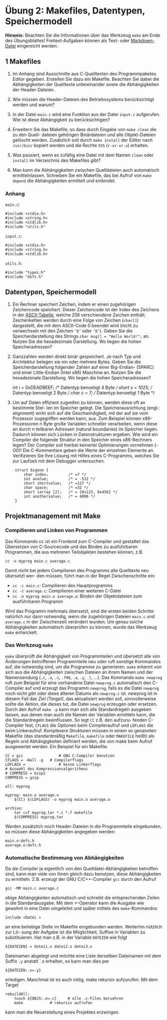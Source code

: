 # Übung 2: Makefiles, Datentypen, Speichermodell

**Hinweis:** Beachten Sie die Informationen über das Werkzeug `make` am Ende des Übungsblattes! Freitext-Aufgaben können als Text- oder [Markdown-Datei](http://markdown.de) eingereicht werden.

## 1 Makefiles

1. Im Anhang sind Ausschnitte aus C-Quelltexten des Programmpaketes *Editor* gegeben. Erstellen Sie dazu ein Makefile. Beachten Sie dabei die Abhängigkeiten der Quelltexte untereinander sowie die Abhängigkeiten der Header-Dateien.

2. Wie müssen die Header-Dateien des Betriebssystems berücksichtigt werden und warum?

3. In der Datei `main.c` wird eine Funktion aus der Datei `input.c` aufgerufen. Wie ist diese Abhängigkeit zu berücksichtigen?

4. Erweitern Sie das Makefile, so dass durch Eingabe von `make clean` die zu den Quell- dateien gehörigen Binärdateien und alle Objekt-Dateien gelöscht werden. Zusätzlich soll durch `make install` der Editor nach `/usr/bin/` kopiert werden und die Rechte `555` (`r-xr-xr-x`) erhalten.

5. Was passiert, wenn es zufällig eine Datei mit dem Namen `clean` oder `install` im Verzeichnis des Makefiles gibt?

6. Man kann die Abhängigkeiten zwischen Quelldateien auch automatisch ermittelnlassen. Schreiben Sie ein Makefile, das bei Aufruf von `make depend` die Abhängigkeiten ermittelt und einbindet.

### Anhang

`main.c`:

	#include <stdio.h>
	#include <string.h>
	#include <stdlib.h>
	#include "utils.h"

`input.c`:

	#include <stdio.h>
	#include <string.h>
	#include <stdlib.h>
	
`utils.h`:

	#include "types.h"
	#include "defs.h"
	
## Datentypen, Speichermodell

1. Ein Rechner speichert Zeichen, indem er einen zugehörigen Zeichencode speichert. Dieser Zeichencode ist der Index des Zeichens in der [ASCII-Tabelle]( http://en.wikipedia.org/wiki/ASCII), welche 256 verschiendene Zeichen enthält. Zeichenketten werden durch eine Folge von Zeichen (`char[]`) dargestellt, die mit dem ASCII-Code 0 beendet wird (nicht zu verwechseln mit den Zeichen `’0’` oder `’O’`). Geben Sie die Speicherdarstellung des Strings `char msg[] = "Hello World!";` an. Nutzen Sie die hexadezimale Darstellung. Wo liegen die hohen Speicheradressen?

2. Ganzzahlen werden direkt binär gespeichert. Je nach Typ und Architektur belegen sie ein oder mehrere Bytes. Geben Sie die Speicherdarstellung folgender Zahlen auf einer Big-Endian- (SPARC) und einer Little-Endian (Intel x86) Maschine an. Nutzen Sie die hexadezimale Darstellung. Wo liegen die hohen Speicheradressen?

	int i = 0xDEADBEEF;	/* Datentyp benoetigt 4 Byte */
	short s = 1025;		/* Datentyp benoetigt 2 Byte */
	char c = 7; 		/* Datentyp benoetigt 1 Byte */
	
3. Um auf Daten effizient zugreifen zu können, werden diese oft an bestimmte Stel- len im Speicher gelegt. Die Speicherausrichtung (engl.: alignment) wirkt sich auf die Geschwindigkeit, mit der auf sie vom Prozessor zugegriffen werden kann, aus. Zum Beispiel können x86-Prozessoren n Byte große Variablen schneller verarbeiten, wenn diese an durch n teilbaren Adressen (natural boundaries) im Speicher liegen. Dadurch können sich Lücken in Datenstrukturen ergeben.Wie wird ein Compiler die folgende Struktur in den Speicher eines x86-Rechners legen? Der Compiler soll hierbei keinerlei Optimierungen vornehmen (-O0)! Die C-Kommentare geben die Werte der einzelnen Elemente an. Verifizieren Sie Ihre Lösung mit Hilfes eines C-Programms, welches Sie zur Laufzeit mit dem Debugger untersuchen.

		struct bigone {
			char index;			/* =7 */
			int avalue;			/* = -512 */
			short shortvalue;	/* =127 */
			char space;			/* =32 */
			short sarray [2];	/* = {0x123, 0x456} */
			int anothervalue;	/* = 4096 */
		}
	
## Projektmanagement mit Make

### Compilieren und Linken von Programmen

Das Kommando cc ist ein Frontend zum C-Compiler und gestattet das Übersetzen von C-Sourcecode und das Binden zu ausführbaren Programmen, die aus mehreren Teilobjekten bestehen können, z.B.

	cc -o myprog main.c average.c
	
Damit nicht bei jedem Compilieren des Programms alle Quelltexte neu übersetzt wer- den müssen, führt man in der Regel Zwischenschritte ein:

* `cc -c main.c`: Compilieren des Hauptprogramms
* `cc -c average.c`: Compilieren einer weiteren C-Datei
* `cc -o myprog main.o average.o`: Binden der Objektdateien zum ausführbaren Programm

Wird das Programm mehrmals übersetzt, sind die ersten beiden Schritte natürlich nur dann notwendig, wenn die zugehörigen Dateien `main.c` und `average.c` in der Zwischenzeit verändert wurden. Um genau solche Abhängigkeiten automatisch überprüfen zu können, wurde das Werkzeug `make` entwickelt.

### Das Werkzeug `make`

`make` überprüft die Abhängigkeit von Programmteilen und übersetzt alle von Änderungen betroffenen Programmteile neu oder ruft sonstige Kommandos auf, die notwendig sind, um die Programme zu generieren. `make` erkennt von sich aus die Abhängigkeiten zwischen Dateien an ihrem Namen und der Namensendung (`.c`, `.o`, `.s`, `.f90`, `.a`, `.y`, `.l`, ...). Das Kommando `make newprog` ruft zum Beispiel für eine vorhandene Datei `newprog.c` automatisch den C-Compiler auf und erzeugt das Programm `newprog`, falls es die Datei `newprog` noch nicht gibt oder diese älteren Datums als `newprog.c` ist. newprog ist in diesem Fall das *Ziel (Target)*, das aktualisiert werden soll, sinnvollerweise sollte die Aktion, die dieses tut, die Datei `newprog` erzeugen oder ersetzen. Durch den Aufruf `make -p` kann man sich alle Standardregeln ausgeben lassen, aus denen man auch die Namen der Variablen ermitteln kann, die die Standardregeln beeinflussen. So legt `CC` z.B. den aufzuru- fenden C-Compiler fest, `CFLAGS` die Optionen beim Compileraufruf und `LDFLAGS` die beim Linkeraufruf. Komplexere Strukturen müssen in einem so genannten Makefile (das standardmäßig `Makefile`, `makefile` oder `MAKEFILE` heißt) als Regeln und Abhängigkeiten definiert werden, die von make beim Aufruf ausgewertet werden. Ein Beispiel für ein Makefile:

	CC = gcc				# GNU C-Compiler benutzen
	CFLAGS = -Wall -g	# Compilerflags
	LDFLAGS =				# keine Linkerflags
	# Auswahl des Kompressionsalgorithmus
	# COMPRESS = bzip2
	COMPRESS = gzip
	
	all: myprog
	
	myprog: main.o average.o
		$(CC) $(LDFLAGS) -o myprog main.o average.o
	
	archive:
		tar cvf myprog.tar *.c *.f makefile
		$(COMPRESS) myprog.tar
		
Werden zusätzlich noch Header-Dateien in die Programmteile eingebunden, so müssen diese Abhängigkeiten angegeben werden:

	main.o:defs.h
	average.o:defs.h
	
### Automatische Bestimmung von Abhängigkeiten

Da die Compiler ja eigentlich von den Quelldatei-Abhängigkeiten betroffen sind, kann man viele von ihnen gleich dazu benutzen, diese Abhängigkeiten zu ermitteln. Z.B. erzeugt der GNU C/C++-Compiler `gcc` durch den Aufruf

	gcc -MM main.c average.c
	
obige Abhängigkeiten automatisch und schreibt die entsprechenden Zeilen in die Standardausgabe. Mit dem >-Operator kann die Ausgabe wie gewohnt in eine Datei umgeleitet und später mittels des `make`-Kommandos

	include <Datei >
	
an eine beliebige Stelle im Makefile eingebunden werden. Weiterhin nützlich zur Lö- sung der Aufgabe ist die Möglichkeit, Suffixe in Variablen zu substituieren. Hat man z.B. in der Variable `DATEIEN` wie folgt

	${DATEIEN} = datei1.x datei2.x datei3.x
	
Dateinamen abgelegt und möchte eine Liste derselben Dateinamen mit dem Suffix `.y` anstatt `.x erhalten, so kann man dies per
	
	${DATEIEN:.x=.y}

erledigen. Manchmal ist es auch nötig, make rekursiv aufzurufen. Mit dem Target

	rebuildAll:
		touch ${OBJS:.o=.c} 	# alle .c-Files beruehren
		make 			# rekursiv aufrufen

kann man die Neuerstellung eines Projektes erzwingen.
